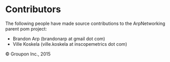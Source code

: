 Contributors
============

The following people have made source contributions to the ArpNetworking parent pom project:

* Brandon Arp (brandonarp at gmail dot com)
* Ville Koskela (ville.koskela at inscopemetrics dot com)

&copy; Groupon Inc., 2015
